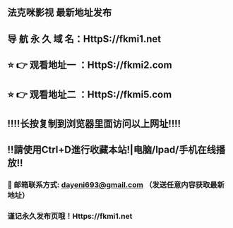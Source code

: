 ## 法克咪影视 最新地址发布 
## 导 航 永 久 域 名：HttpS://fkmi1.net
## ⭐️ 👉 观看地址一 ：HttpS://fkmi2.com
## ⭐️ 👉 观看地址二 ：HttpS://fkmi5.com
## ‼️‼️长按复制到浏览器里面访问以上网址‼️‼️
## ‼️請使用Ctrl+D進行收藏本站!|电脑/Ipad/手机在线播放‼️
### 📧 邮箱联系方式: dayeni693@gmail.com （发送任意内容获取最新地址）
### 谨记永久发布页哦！Https://fkmi1.net
